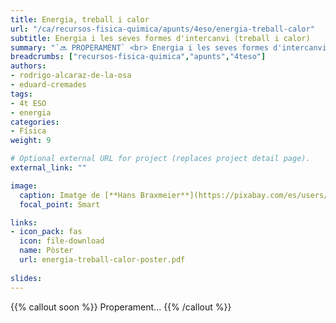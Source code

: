 ```yaml
---
title: Energia, treball i calor
url: "/ca/recursos-fisica-quimica/apunts/4eso/energia-treball-calor"
subtitle: Energia i les seves formes d'intercanvi (treball i calor)
summary: "`🔜 PROPERAMENT` <br> Energia i les seves formes d'intercanvi (treball i calor)."
breadcrumbs: ["recursos-fisica-quimica","apunts","4teso"]
authors:
- rodrigo-alcaraz-de-la-osa
- eduard-cremades
tags:
- 4t ESO
- energia
categories:
- Física
weight: 9

# Optional external URL for project (replaces project detail page).
external_link: ""

image:
  caption: Imatge de [**Hans Braxmeier**](https://pixabay.com/es/users/hans-2/) en [Pixabay](https://pixabay.com/es/)
  focal_point: Smart

links:
- icon_pack: fas
  icon: file-download
  name: Pòster
  url: energia-treball-calor-poster.pdf  
  
slides: 
---
```


{{% callout soon %}}
Properament...
{{% /callout %}}